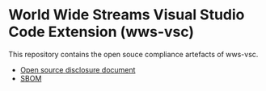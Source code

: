 # World Wide Streams Visual Studio Code Extension (wws-vsc)

This repository contains the open souce compliance artefacts of wws-vsc.

* [Open source disclosure document](disclosure-document.html)
* [SBOM](bom.spdx.yml)
